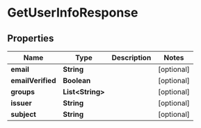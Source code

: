 

# GetUserInfoResponse

## Properties

Name | Type | Description | Notes
------------ | ------------- | ------------- | -------------
**email** | **String** |  |  [optional]
**emailVerified** | **Boolean** |  |  [optional]
**groups** | **List&lt;String&gt;** |  |  [optional]
**issuer** | **String** |  |  [optional]
**subject** | **String** |  |  [optional]




